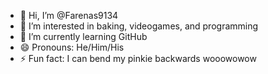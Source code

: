 - 👋 Hi, I’m @Farenas9134
- 👀 I’m interested in baking, videogames, and programming
- 🌱 I’m currently learning GitHub
- 😄 Pronouns: He/Him/His
- ⚡ Fun fact: I can bend my pinkie backwards wooowowow

<!---
Farenas9134/Farenas9134 is a ✨ special ✨ repository because its `README.md` (this file) appears on your GitHub profile.
You can click the Preview link to take a look at your changes.
--->
